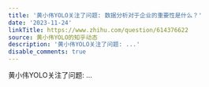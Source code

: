 ```yaml
---
title: '黄小伟YOLO关注了问题: 数据分析对于企业的重要性是什么？'
date: '2023-11-24'
linkTitle: https://www.zhihu.com/question/614376622
source: 黄小伟YOLO的知乎动态
description: '黄小伟YOLO关注了问题: ...'
disable_comments: true
---
```

黄小伟YOLO关注了问题: ...